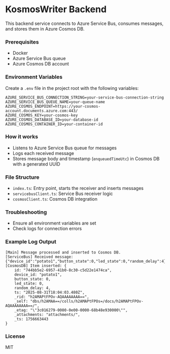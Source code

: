 # KosmosWriter Backend

This backend service connects to Azure Service Bus, consumes messages, and stores them in Azure Cosmos DB.

### Prerequisites
- Docker
- Azure Service Bus queue
- Azure Cosmos DB account

### Environment Variables
Create a `.env` file in the project root with the following variables:

```
AZURE_SERVICE_BUS_CONNECTION_STRING=your-service-bus-connection-string
AZURE_SERVICE_BUS_QUEUE_NAME=your-queue-name
AZURE_COSMOS_ENDPOINT=https://your-cosmos-account.documents.azure.com:443/
AZURE_COSMOS_KEY=your-cosmos-key
AZURE_COSMOS_DATABASE_ID=your-database-id
AZURE_COSMOS_CONTAINER_ID=your-container-id
```


### How it works
- Listens to Azure Service Bus queue for messages
- Logs each received message
- Stores message body and timestamp (`enqueuedTimeUtc`) in Cosmos DB with a generated UUID

### File Structure
- `index.ts`: Entry point, starts the receiver and inserts messages
- `servicebusClient.ts`: Service Bus receiver logic
- `cosmosClient.ts`: Cosmos DB integration

### Troubleshooting
- Ensure all environment variables are set
- Check logs for connection errors

### Example Log Output

```
[Main] Message processed and inserted to Cosmos DB.
[ServiceBus] Received message: {"device_id":"potato1","button_state":0,"led_state":0,"random_delay":4}
[CosmosDB] Item inserted: {
    id: "744bb5e2-6957-41b0-8c30-c5d22e1474ca",
    device_id: "potato1",
    button_state: 0,
    led_state: 0,
    random_delay: 4,
    ts: "2025-08-31T18:04:03.480Z",
    _rid: "h2AMAPtFPOv-AQAAAAAAAA==",
    _self: "dbs/h2AMAA==/colls/h2AMAPtFPOs=/docs/h2AMAPtFPOv-AQAAAAAAAA==/",
    _etag: "\"3c016279-0000-0e00-0000-68b48e930000\"",
    _attachments: "attachments/",
    _ts: 1756663443
}
```

### License
MIT
